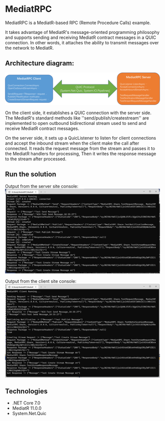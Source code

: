 # MediatRPC
 MediatRPC is a MediatR-based RPC (Remote Procedure Calls) example. 
 
 It takes advantage of MediatR's message-oriented programming philosophy and supports sending and receiving MediatR contract messages in a QUIC connection.
 In other words, it attaches the ability to transmit messages over the network to MediatR.
 
## Architecture diagram:
![Architecture diagram of MediatRPC](https://github.com/iamxiaozhuang/MediatRPC/blob/master/images/MediatR.png)

On the client side, it establishes a QUIC connection with the server side. The MediatR's standard methods like ''send/publish/createstream'' are implemented to open outbound bidirectional stream used to send and receive MediatR contract messages.

On the server side, it sets up a QuicListener to listen for client connections and accept the inbound stream when the client make the call after connected. It reads the request message from the stream and passes it to the MediatR handlers for processing, Then it writes the response message to the stream after processed.

## Run the solution
Output from the server site console:
![解决方案](https://github.com/iamxiaozhuang/MediatRPC/blob/master/images/server.png)

Output from the client site console:
![解决方案](https://github.com/iamxiaozhuang/MediatRPC/blob/master/images/clinet.png)



## Technologies
* .NET Core 7.0
* MediatR 11.0.0
* System.Net.Quic
